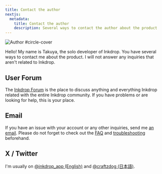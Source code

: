 ```yaml
---
title: Contact the author
nextjs:
  metadata:
    title: Contact the author
    description: Several ways to contact the author about the product
---
```


![Author #circle-cover](/images/author.jpg)

Hello! My name is Takuya, the solo developer of Inkdrop.
You have several ways to contact me about the product.
I will not answer any inquiries that aren&apos;t related to Inkdrop.

## User Forum

The [Inkdrop Forum](https://forum.inkdrop.app/) is the
place to discuss anything and everything Inkdrop related with the
entire Inkdrop community. If you have problems or are looking for
help, this is your place.

## Email

If you have an issue with your account or any other inquiries, send me [an email](mailto:contact@inkdrop.app).
Please do not forget to check out the [FAQ](/faq) and [troubleshooting](/reference/troubleshooting) beforehand.

## X / Twitter

I'm usually on [@inkdrop_app (English)](https://twitter.com/inkdrop_app) and [@craftzdog (日本語)](https://twitter.com/craftzdog).
